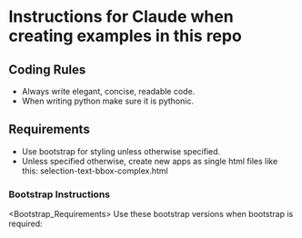 # Instructions for Claude when creating examples in this repo

## Coding Rules
- Always write elegant, concise, readable code.
- When writing python make sure it is pythonic.

## Requirements
- Use bootstrap for styling unless otherwise specified.
- Unless specified otherwise, create new apps as single html files like this: selection-text-bbox-complex.html

### Bootstrap Instructions
<Bootstrap_Requirements>
Use these bootstrap versions when bootstrap is required:
<link href="https://cdn.jsdelivr.net/npm/bootstrap@5.3.3/dist/css/bootstrap.min.css" rel="stylesheet" integrity="sha384-QWTKZyjpPEjISv5WaRU9OFeRpok6YctnYmDr5pNlyT2bRjXh0JMhjY6hW+ALEwIH" crossorigin="anonymous">
<script src="https://cdn.jsdelivr.net/npm/bootstrap@5.3.3/dist/js/bootstrap.bundle.min.js" integrity="sha384-YvpcrYf0tY3lHB60NNkmXc5s9fDVZLESaAA55NDzOxhy9GkcIdslK1eN7N6jIeHz" crossorigin="anonymous"></script>
</Bootstrap_Requirements>